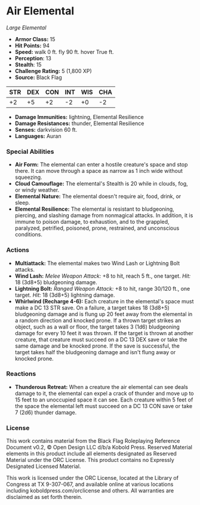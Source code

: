 # Air Elemental

*Large* *Elemental*

- **Armor Class:** 15
- **Hit Points:** 94 
- **Speed:** walk 0 ft. fly 90 ft. hover True ft.
- **Perception**: 13
- **Stealth**: 15
- **Challenge Rating:** 5 (1,800 XP)
- **Source:** Black Flag

| STR | DEX | CON | INT | WIS | CHA |
| --- | --- | --- | --- | --- | --- |
| +2 | +5 | +2 | -2 | +0 | -2 |

- **Damage Immunities:** lightning, Elemental Resilience
- **Damage Resistances:** thunder, Elemental Resilience
- **Senses:** darkvision 60 ft.
- **Languages:** Auran

### Special Abilities

- **Air Form:** The elemental can enter a hostile creature's space and stop there. It can move through a space as narrow as 1 inch wide without squeezing.
- **Cloud Camouflage:** The elemental's Stealth is 20 while in clouds, fog, or windy weather.
- **Elemental Nature:** The elemental doesn't require air, food, drink, or sleep.
- **Elemental Resilience:** The elemental is resistant to bludgeoning, piercing, and slashing damage from nonmagical attacks. In addition, it is immune to poison damage, to exhaustion, and to the grappled, paralyzed, petrified, poisoned, prone, restrained, and unconscious conditions.

### Actions

- **Multiattack:** The elemental makes two Wind Lash or Lightning Bolt attacks.
- **Wind Lash:** _Melee Weapon Attack:_ +8 to hit, reach 5 ft., one target. _Hit:_ 18 (3d8+5) bludgeoning damage.
- **Lightning Bolt:** _Ranged Weapon Attack:_ +8 to hit, range 30/120 ft., one target. _Hit:_ 18 (3d8+5) lightning damage.
- **Whirlwind (Recharge 4-6):** Each creature in the elemental's space must make a DC 13 STR save. On a failure, a target takes 18 (3d8+5) bludgeoning damage and is flung up 20 feet away from the elemental in a random direction and knocked prone. If a thrown target strikes an object, such as a wall or floor, the target takes 3 (1d6) bludgeoning damage for every 10 feet it was thrown. If the target is thrown at another creature, that creature must succeed on a DC 13 DEX save or take the same damage and be knocked prone. If the save is successful, the target takes half the bludgeoning damage and isn't flung away or knocked prone.

### Reactions

- **Thunderous Retreat:** When a creature the air elemental can see deals damage to it, the elemental can expel a crack of thunder and move up to 15 feet to an unoccupied space it can see. Each creature within 5 feet of the space the elemental left must succeed on a DC 13 CON save or take 7 (2d6) thunder damage.


### License

This work contains material from the Black Flag Roleplaying Reference Document v0.2, © Open Design LLC d/b/a Kobold Press. Reserved Material elements in this product include all elements designated as Reserved Material under the ORC License. This product contains no Expressly Designated Licensed Material.

This work is licensed under the ORC License, located at the Library of Congress at TX 9-307-067, and available online at various locations including koboldpress.com/orclicense and others. All warranties are disclaimed as set forth therein.
